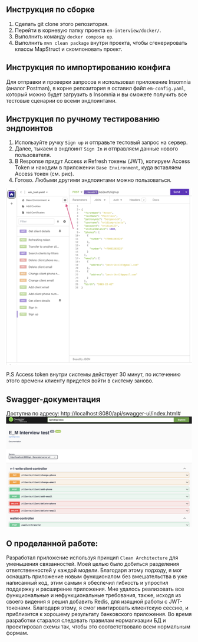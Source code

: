 ## Инструкция по сборке

1. Сделать git clone этого репозитория.
2. Перейти в корневую папку проекта `em-interview/docker/`.
3. Выполнить команду `docker compose up`.
4. Выполнить `mvn clean package` внутри проекта, чтобы сгенерировать классы MapStruct и скомпоновать проект.

## Инструкция по импортированию конфига

Для отправки и проверки запросов я использовал приложение Insomnia (аналог Postman), в корне репозитория я оставил файл `em-config.yaml`, который можно будет загрузить в Insomnia и вы сможете получить все тестовые сценарии со всеми эндпоинтами.

## Инструкция по ручному тестированию эндпоинтов

1. Используйте ручку `Sign up` и отправьте тестовый запрос на сервер.
2. Далее, тыкаем в эндпоинт `Sign In` и отправляем данные нового пользователя.
3. В Response придут Access и Refresh токены (JWT), копируем Access Token и находим в приложении `Base Environment`, куда вставляем Access токен (см. рис).
4. Готово. Любыми другими эндпоинтами можно пользоваться.

![insomnia_plot1](https://github.com/eridiumprojects/em-interview/blob/master/insomnia_plot1.png)

P.S Access token внутри системы действует 30 минут, по истечению этого времени клиенту придется войти в систему заново.

## Swagger-документация

Доступна по адресу: http://localhost:8080/api/swagger-ui/index.html#
![swagger_plot1](https://github.com/eridiumprojects/em-interview/blob/master/swagger_plot1.png)

## О проделанной работе:
Разработал приложение используя принцип `Clean Architecture` для уменьшения связанностей. Моей целью было добиться разделения ответственностей у каждой модели. 
Благодаря этому подходу, я мог оснащать приложение новым функционалом без вмешательства в уже написанный код, этим самым я обеспечил гибкость и упростил поддержку и расширение приложения.
Мне удалось реализовать все функциональные и нефункциональные требования, также, исходя из своего видения я решил добавить Redis, для изящной работы с JWT-токенами. Благодаря этому, я смог имитировать клиентскую сессию, и приблизится к хорошему результату банковского приложения. 
Во время разработки старался следовать правилам нормализации БД и проектировал схемы так, чтобы это соответствовало всем нормальным формам.


